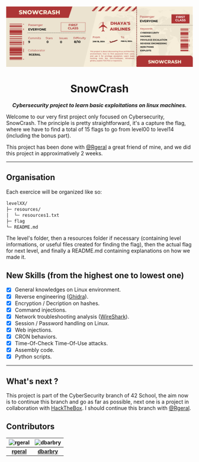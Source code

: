 <p aligne="center">
    <img src="images/header.png" alt="SnowCrash">
</p>

<h1 align="center">
    SnowCrash
</h1>

<p align="center">
	<b><i>Cybersecurity project to learn basic exploitations on linux machines.</i></b><br>
</p>

Welcome to our very first project only focused on Cybersecurity, SnowCrash. The principle is pretty straightforward, it's a capture the flag, where we have to find a total of 15 flags to go from level00 to level14 (including the bonus part).

This project has been done with [@Rgeral](https://github.com/Rgeral) a great friend of mine, and we did this project in approximatively 2 weeks.

---

## Organisation

Each exercice will be organized like so:
```
levelXX/
├─ resources/
│  └─ resources1.txt
├─ flag
└─ README.md
```
The level's folder, then a resources folder if necessary (containing level informations, or useful files created for finding the flag), then the actual flag for next level, and finally a README.md containing explanations  on how we made it.

## New Skills (from the highest one to lowest one)

- [x] General knowledges on Linux environment.
- [x] Reverse engineering ([Ghidra](https://ghidra-sre.org)).
- [x] Encryption / Decription on hashes.
- [x] Command injections.
- [x] Network troubleshooting analysis ([WireShark](https://www.wireshark.org)).
- [x] Session / Password handling on Linux.
- [x] Web injections.
- [x] CRON behaviors.
- [x] Time-Of-Check Time-Of-Use attacks. 
- [x] Assembly code.
- [x] Python scripts.

---

## What's next ?

This project is part of the CyberSecurity branch of 42 School, the aim now is to continue this branch and go as far as possible, next one is a project in collaboration with [HackTheBox](https://www.hackthebox.com). I should continue this branch with [@Rgeral](https://github.com/Rgeral).

## Contributors

| ![rgeral](https://github.com/rgeral.png?size=75) | ![dbarbry](https://github.com/dbarbry.png?size=75) |
|:-----------------------------------------------------------:|:--------------------------------------------------------:|
| **[rgeral](https://github.com/rgeral)**          | **[dbarbry](https://github.com/kbarbry)**           |
